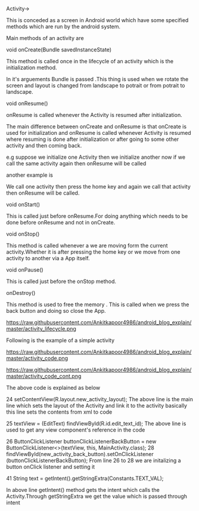 Activity->

This is conceded as a screen in Android world which have some specified methods which are run by the android system.

Main methods of an activity are

void onCreate(Bundle savedInstanceState)

This method is called once in the lifecycle of an activity which is the initialization method.

In it's arguements Bundle is passed .This thing is used when we rotate the screen and layout is changed from landscape to potrait or from potrait to landscape.


void onResume()

onResume is called  whenever the Activity is resumed after initialization.

The main difference between onCreate and onResume is  that onCreate is used for initialization and  onResume is called whenever Activity is resumed where resuming is done after initialization or after going to some other activity and then coming back.

e.g suppose we  initialize one  Activity then we initialize another now if we call the same activity again then onResume will be called

another example is

We call one activity then press the home key and again we call that activity then onResume will be called.

void onStart()

This is called just before onResume.For doing anything which needs to be done before onResume and not in onCreate.

void onStop()

This method is called whenever a we are moving form the current activity.Whether it is after pressing the home key or we move from one activity to another via a App itself.

void onPause()

This is called just before the onStop method.

onDestroy()

This method is used to free the memory .
This is called when we press the back button and doing so close the App.

https://raw.githubusercontent.com/Ankitkapoor4986/android_blog_explain/master/activity_lifecycle.png


Following is the example of a  simple activity

https://raw.githubusercontent.com/Ankitkapoor4986/android_blog_explain/master/activity_code.png

https://raw.githubusercontent.com/Ankitkapoor4986/android_blog_explain/master/activity_code_cont.png

The above code is explained as below

24 setContentView(R.layout.new_activity_layout);
The above line is the main line which sets the layout of the Activity and link it to the activity basically this line sets the contents from xml to code

25 textView = (EditText) findViewById(R.id.edit_text_id);
The above line is used to get any view component's reference in the code  


26 ButtonClickListener<MainActivity> buttonClickListenerBackButton =
        new ButtonClickListener<>(textView, this, MainActivity.class);
28 findViewById(new_activity_back_button).setOnClickListener (buttonClickListenerBackButton);
 From line 26 to 28 we are initalizing a button onClick listener and setting it

 41 String text = getIntent().getStringExtra(Constants.TEXT_VAL);

 In above line getIntent() method gets the intent which calls the Activity.Through getStringExtra we get the value which is passed through intent
